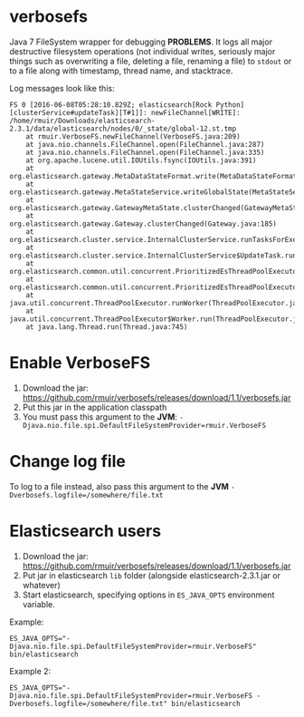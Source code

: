 # verbosefs
Java 7 FileSystem wrapper for debugging **PROBLEMS**. It logs all major destructive filesystem operations (not individual writes, seriously major things such as overwriting a file, deleting a file, renaming a file) to `stdout` or to a file along with timestamp, thread name, and stacktrace. 

Log messages look like this:
```
FS 0 [2016-06-08T05:28:10.829Z; elasticsearch[Rock Python][clusterService#updateTask][T#1]]: newFileChannel[WRITE]: /home/rmuir/Downloads/elasticsearch-2.3.1/data/elasticsearch/nodes/0/_state/global-12.st.tmp
	at rmuir.VerboseFS.newFileChannel(VerboseFS.java:209)
	at java.nio.channels.FileChannel.open(FileChannel.java:287)
	at java.nio.channels.FileChannel.open(FileChannel.java:335)
	at org.apache.lucene.util.IOUtils.fsync(IOUtils.java:391)
	at org.elasticsearch.gateway.MetaDataStateFormat.write(MetaDataStateFormat.java:131)
	at org.elasticsearch.gateway.MetaStateService.writeGlobalState(MetaStateService.java:149)
	at org.elasticsearch.gateway.GatewayMetaState.clusterChanged(GatewayMetaState.java:148)
	at org.elasticsearch.gateway.Gateway.clusterChanged(Gateway.java:185)
	at org.elasticsearch.cluster.service.InternalClusterService.runTasksForExecutor(InternalClusterService.java:610)
	at org.elasticsearch.cluster.service.InternalClusterService$UpdateTask.run(InternalClusterService.java:772)
	at org.elasticsearch.common.util.concurrent.PrioritizedEsThreadPoolExecutor$TieBreakingPrioritizedRunnable.runAndClean(PrioritizedEsThreadPoolExecutor.java:231)
	at org.elasticsearch.common.util.concurrent.PrioritizedEsThreadPoolExecutor$TieBreakingPrioritizedRunnable.run(PrioritizedEsThreadPoolExecutor.java:194)
	at java.util.concurrent.ThreadPoolExecutor.runWorker(ThreadPoolExecutor.java:1142)
	at java.util.concurrent.ThreadPoolExecutor$Worker.run(ThreadPoolExecutor.java:617)
	at java.lang.Thread.run(Thread.java:745)
```

# Enable VerboseFS
1. Download the jar: https://github.com/rmuir/verbosefs/releases/download/1.1/verbosefs.jar
2. Put this jar in the application classpath
3. You must pass this argument to the **JVM**: `-Djava.nio.file.spi.DefaultFileSystemProvider=rmuir.VerboseFS`

# Change log file
To log to a file instead, also pass this argument to the **JVM** `-Dverbosefs.logfile=/somewhere/file.txt`

# Elasticsearch users
1. Download the jar: https://github.com/rmuir/verbosefs/releases/download/1.1/verbosefs.jar
2. Put jar in elasticsearch `lib` folder (alongside elasticsearch-2.3.1.jar or whatever)
3. Start elasticsearch, specifying options in `ES_JAVA_OPTS` environment variable.

Example:
```
ES_JAVA_OPTS="-Djava.nio.file.spi.DefaultFileSystemProvider=rmuir.VerboseFS" bin/elasticsearch
```

Example 2:
```
ES_JAVA_OPTS="-Djava.nio.file.spi.DefaultFileSystemProvider=rmuir.VerboseFS -Dverbosefs.logfile=/somewhere/file.txt" bin/elasticsearch
```
